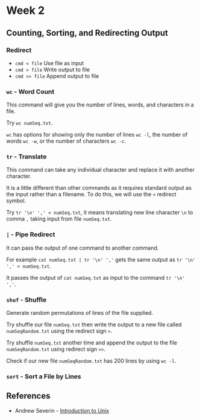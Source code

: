 # Week 2

## Counting, Sorting, and Redirecting Output 

### Redirect

* ```cmd < file``` Use file as input
* ```cmd > file``` Write output to file
* ```cmd >> file``` Append output to file 

### ```wc``` - Word Count

This command will give you the number of lines, words, and characters in a file. 

Try ```wc numSeq.txt```. 

```wc``` has options for showing only the number of lines ```wc -l```, the number of words ```wc -w```, or the number of characters ```wc -c```. 

### ```tr``` - Translate 

This command can take any individual character and replace it with another character. 

It is a little different than other commands as it requires standard output as the input rather than a filename. To do this, we will use the ```<``` redirect symbol.

Try ```tr '\n' ',' < numSeq.txt```, it means translating new line character ```\n``` to comma ```,``` taking input from file ```numSeq.txt```. 

### ```|``` - Pipe Redirect

It can pass the output of one command to another command.

For example ```cat numSeq.txt | tr '\n' ','``` gets the same output as ```tr '\n' ',' < numSeq.txt```. 

It passes the output of ```cat numSeq.txt``` as input to the command ```tr '\n' ','```. 

### ```shuf``` - Shuffle 

Generate random permutations of lines of the file supplied. 

Try shuffle our file ```numSeq.txt``` then write the output to a new file called ```numSeqRandom.txt``` using the redirect sign ```>```. 

Try shuffle ```numSeq.txt``` another time and append the output to the file ```numSeqRandom.txt``` using redirect sign ```>>```. 

Check if our new file ```numSeqRandom.txt``` has 200 lines by using ```wc -l```. 

### ```sort``` - Sort a File by Lines 





## References 
* Andrew Severin - [Introduction to Unix](https://bioinformaticsworkbook.org/Appendix/Unix/unix-basics-1.html#gsc.tab=0) 